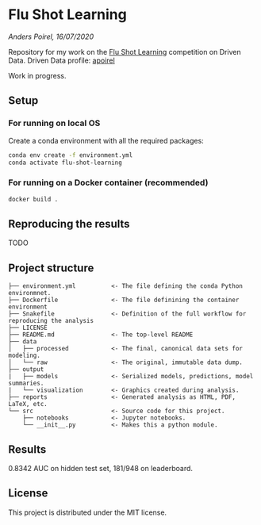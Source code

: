# Flu Shot Learning

*Anders Poirel, 16/07/2020*

Repository for my work on the [Flu Shot Learning](https://www.drivendata.org/competitions/66/flu-shot-learning/) competition on Driven Data.
Driven Data profile: [apoirel](https://www.drivendata.org/users/apoirel/)

Work in progress.

## Setup

### For running on local OS

Create a conda environment with all the required packages: 
```sh
conda env create -f environment.yml
conda activate flu-shot-learning
```

### For running on a Docker container (recommended)

```sh
docker build .
```

## Reproducing the results

TODO

## Project structure
```
├── environment.yml          <- The file defining the conda Python environmnet. 
├── Dockerfile               <- The file definining the container environment
├── Snakefile                <- Definition of the full workflow for reproducing the analysis
├── LICENSE                                 
├── README.md                <- The top-level README
├── data
│   ├── processed            <- The final, canonical data sets for modeling.
│   └── raw                  <- The original, immutable data dump.
├── output             
|   ├── models               <- Serialized models, predictions, model summaries.
|   └── visualization        <- Graphics created during analysis.
├── reports                  <- Generated analysis as HTML, PDF, LaTeX, etc.
└── src                      <- Source code for this project.
    ├── notebooks            <- Jupyter notebooks.
    └── __init__.py          <- Makes this a python module.
```
    
## Results

0.8342 AUC on hidden test set, 181/948 on leaderboard.

## License

This project is distributed under the  MIT license.
